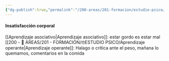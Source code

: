 ```yaml
---
{"dg-publish":true,"permalink":"/200-areas/201-formacion/estudio-psico/anorexia-nerviosa/","dgPassFrontmatter":true}
---
```



#### Insatisfacción corporal
[[Aprendizaje asociativo\|Aprendizaje asociativo]]: estar gordo es estar mal
[[200 - 📌 ÁREAS/201 - FORMACIÓN/🤓ESTUDIO PSICO/Aprendizaje operante\|Aprendizaje operante]]: Halago o crítica ante el peso, mañana lo quemamos, comentarios en la comida